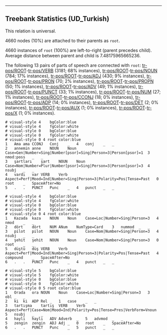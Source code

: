 

--------------------------------------------------------------------------------

## Treebank Statistics (UD_Turkish)

This relation is universal.

4660 nodes (10%) are attached to their parents as `root`.

4660 instances of `root` (100%) are left-to-right (parent precedes child).
Average distance between parent and child is 7.48175965665236.

The following 13 pairs of parts of speech are connected with `root`: [tr-pos/ROOT]()-[tr-pos/VERB]() (3181; 68% instances), [tr-pos/ROOT]()-[tr-pos/NOUN]() (784; 17% instances), [tr-pos/ROOT]()-[tr-pos/ADJ]() (430; 9% instances), [tr-pos/ROOT]()-[tr-pos/PRON]() (70; 2% instances), [tr-pos/ROOT]()-[tr-pos/PROPN]() (50; 1% instances), [tr-pos/ROOT]()-[tr-pos/ADV]() (49; 1% instances), [tr-pos/ROOT]()-[tr-pos/PUNCT]() (33; 1% instances), [tr-pos/ROOT]()-[tr-pos/NUM]() (27; 1% instances), [tr-pos/ROOT]()-[tr-pos/CCONJ]() (18; 0% instances), [tr-pos/ROOT]()-[tr-pos/ADP]() (14; 0% instances), [tr-pos/ROOT]()-[tr-pos/DET]() (2; 0% instances), [tr-pos/ROOT]()-[tr-pos/AUX]() (1; 0% instances), [tr-pos/ROOT]()-[tr-pos/X]() (1; 0% instances).


~~~ conllu
# visual-style 4	bgColor:blue
# visual-style 4	fgColor:white
# visual-style 0	bgColor:blue
# visual-style 0	fgColor:white
# visual-style 0 4 root	color:blue
1	Ama	ama	CCONJ	Conj	_	4	conj	_	_
2	annemin	anne	NOUN	Noun	Case=Gen|Number=Sing|Number[psor]=Sing|Person=3|Person[psor]=1	3	nmod:poss	_	_
3	şartları	şart	NOUN	Noun	Case=Nom|Number=Plur|Number[psor]=Sing|Person=3|Person[psor]=3	4	nsubj	_	_
4	vardı	var	VERB	Verb	Aspect=Perf|Mood=Ind|Number=Sing|Person=3|Polarity=Pos|Tense=Past	0	root	_	SpaceAfter=No
5	.	.	PUNCT	Punc	_	4	punct	_	_

~~~


~~~ conllu
# visual-style 4	bgColor:blue
# visual-style 4	fgColor:white
# visual-style 0	bgColor:blue
# visual-style 0	fgColor:white
# visual-style 0 4 root	color:blue
1	Kazada	kaza	NOUN	Noun	Case=Loc|Number=Sing|Person=3	4	nmod	_	_
2	dört	dört	NUM	ANum	NumType=Card	3	nummod	_	_
3	pilot	pilot	NOUN	Noun	Case=Nom|Number=Sing|Person=3	4	nsubj	_	_
4	şehit	şehit	NOUN	Noun	Case=Nom|Number=Sing|Person=3	0	root	_	_
5	düştü	düş	VERB	Verb	Aspect=Perf|Mood=Ind|Number=Sing|Person=3|Polarity=Pos|Tense=Past	4	compound	_	SpaceAfter=No
6	.	.	PUNCT	Punc	_	4	punct	_	_

~~~


~~~ conllu
# visual-style 5	bgColor:blue
# visual-style 5	fgColor:white
# visual-style 0	bgColor:blue
# visual-style 0	fgColor:white
# visual-style 0 5 root	color:blue
1	Orada	ora	NOUN	Noun	Case=Loc|Number=Sing|Person=3	3	obl	_	_
2	ki	ki	ADP	Rel	_	1	case	_	_
3	tartışma	tartış	VERB	Verb	Aspect=Perf|Case=Nom|Mood=Ind|Polarity=Pos|Tense=Pres|VerbForm=Vnoun	5	nsubj	_	_
4	hayli	hayli	ADV	Adverb	_	5	advmod	_	_
5	zengin	zengin	ADJ	Adj	_	0	root	_	SpaceAfter=No
6	.	.	PUNCT	Punc	_	5	punct	_	_

~~~


